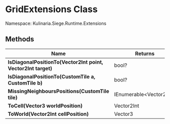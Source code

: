 # GridExtensions Class

Namespace: Kulinaria.Siege.Runtime.Extensions


## Methods

| Name | Returns | Summary |
|---|---|---|
| **IsDiagonalPositionTo(Vector2Int point, Vector2Int target)** | bool? |  |
| **IsDiagonalPositionTo(CustomTile a, CustomTile b)** | bool? |  |
| **MissingNeighboursPositions(CustomTile tile)** | IEnumerable\<Vector2Int\> |  |
| **ToCell(Vector3 worldPosition)** | Vector2Int |  |
| **ToWorld(Vector2Int cellPosition)** | Vector3 |  |
